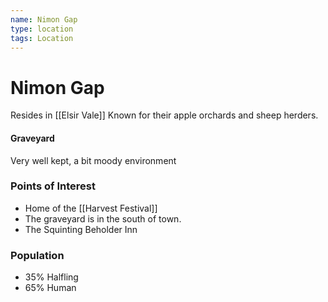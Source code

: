 ```yaml
---
name: Nimon Gap
type: location
tags: Location
---
```


# Nimon Gap 
Resides in [[Elsir Vale]]
Known for their apple orchards and sheep herders.

#### Graveyard
Very well kept, a bit moody environment


### Points of Interest
- Home of the [[Harvest Festival]]
- The graveyard is in the south of town.
- The Squinting Beholder Inn

### Population
- 35% Halfling
- 65% Human